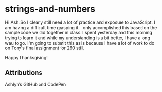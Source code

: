 # strings-and-numbers

Hi Ash. So I clearly still need a lot of practice and exposure to JavaScript. I am having a difficult time grasping it. I only accomplished this based on the sample code we did together in class. I spent yesterday and this morning trying to learn it and while my understanding is a bit better, I have a long wau to go. I'm going to submit this as is because I have a lot of work to do on Tony's final assignment for 260 still. 

Happy Thanksgiving!

## Attributions
Ashlyn's GitHub and CodePen